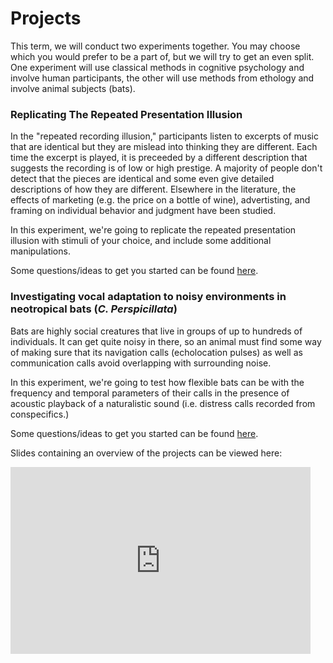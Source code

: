 # Projects

This term, we will conduct two experiments together. You may choose which you would prefer to be a part of, but we will try to get an even split. 
One experiment will use classical methods in cognitive psychology and involve human participants, the other will use methods from ethology and involve animal subjects (bats).

### Replicating The Repeated Presentation Illusion

In the "repeated recording illusion," participants listen to excerpts of music that are identical but they are mislead into thinking they are different. Each time the excerpt is played, it is preceeded by a different description that suggests the recording is of low or high prestige. A majority of people don't detect that the pieces are identical and some even give detailed descriptions of how they are different. Elsewhere in the literature, the effects of marketing (e.g. the price on a bottle of wine), advertisting, and framing on individual behavior and judgment have been studied. 

In this experiment, we're going to replicate the repeated presentation illusion with stimuli of your choice, and include some additional manipulations. 

Some questions/ideas to get you started can be found [here](https://avakiai.github.io/expra_winter2021-2022/projects/repeated_presentation.html). 


### Investigating vocal adaptation to noisy environments in neotropical bats (_C. Perspicillata_)

Bats are highly social creatures that live in groups of up to hundreds of individuals. It can get quite noisy in there, so an animal must find some way of making sure that its navigation calls (echolocation pulses) as well as communication calls avoid overlapping with surrounding noise. 

In this experiment, we're going to test how flexible bats can be with the frequency and temporal parameters of their calls in the presence of acoustic playback of a naturalistic sound (i.e. distress calls recorded from conspecifics.)

Some questions/ideas to get you started can be found [here](https://avakiai.github.io/expra_winter2021-2022/projects/vocal_adaptation.html). 


Slides containing an overview of the projects can be viewed here: 

<iframe src="https://docs.google.com/presentation/d/e/2PACX-1vRSx_RjUEBQi5NZjcbX1t16Lh92KvXuK_jyiSqq4MwVNnDa9SxhqI6-ggP8nYRLC-Zm1xlsfFz1X_l2/embed?start=false&loop=false&delayms=3000" frameborder="0" width="480" height="299" allowfullscreen="true" mozallowfullscreen="true" webkitallowfullscreen="true"></iframe>